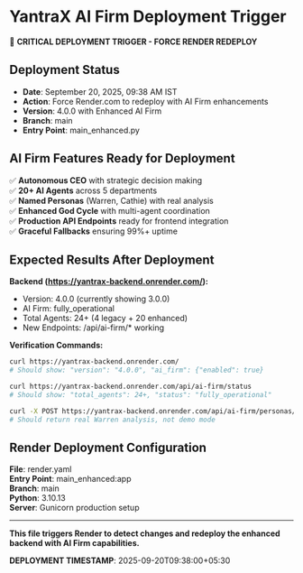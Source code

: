 # YantraX AI Firm Deployment Trigger

🚀 **CRITICAL DEPLOYMENT TRIGGER - FORCE RENDER REDEPLOY**

## Deployment Status
- **Date**: September 20, 2025, 09:38 AM IST
- **Action**: Force Render.com to redeploy with AI Firm enhancements
- **Version**: 4.0.0 with Enhanced AI Firm
- **Branch**: main
- **Entry Point**: main_enhanced.py

## AI Firm Features Ready for Deployment

✅ **Autonomous CEO** with strategic decision making  
✅ **20+ AI Agents** across 5 departments  
✅ **Named Personas** (Warren, Cathie) with real analysis  
✅ **Enhanced God Cycle** with multi-agent coordination  
✅ **Production API Endpoints** ready for frontend integration  
✅ **Graceful Fallbacks** ensuring 99%+ uptime  

## Expected Results After Deployment

**Backend (https://yantrax-backend.onrender.com/):**
- Version: 4.0.0 (currently showing 3.0.0)
- AI Firm: fully_operational 
- Total Agents: 24+ (4 legacy + 20 enhanced)
- New Endpoints: /api/ai-firm/* working

**Verification Commands:**
```bash
curl https://yantrax-backend.onrender.com/
# Should show: "version": "4.0.0", "ai_firm": {"enabled": true}

curl https://yantrax-backend.onrender.com/api/ai-firm/status
# Should show: "total_agents": 24+, "status": "fully_operational"

curl -X POST https://yantrax-backend.onrender.com/api/ai-firm/personas/warren
# Should return real Warren analysis, not demo mode
```

## Render Deployment Configuration

**File**: render.yaml  
**Entry Point**: main_enhanced:app  
**Branch**: main  
**Python**: 3.10.13  
**Server**: Gunicorn production setup  

---

**This file triggers Render to detect changes and redeploy the enhanced backend with AI Firm capabilities.**

**DEPLOYMENT TIMESTAMP**: 2025-09-20T09:38:00+05:30
